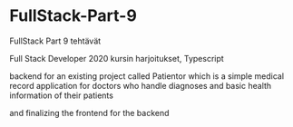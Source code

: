 # FullStack-Part-9
FullStack Part 9 tehtävät

Full Stack Developer 2020 kursin harjoitukset, Typescript

backend for an existing project called Patientor which is a simple medical record application for doctors who handle diagnoses and basic health information of their patients

and finalizing the frontend for the backend
